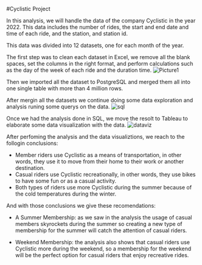 #Cyclistic Project

In this analysis, we will handle the data of the company Cyclistic in the year 2022. This data includes the number of rides, the start and end date and time of each ride, and the station, and station id.

This data was divided into 12 datasets, one for each month of the year.

The first step was to clean each dataset in Excel, we remove all the blank spaces, set the columns in the right format, and perform calculations such as the day of the week of each ride and the duration time.
![Picture1](https://user-images.githubusercontent.com/113483652/216459467-2f7bd6d0-6c74-4671-a20c-e63fb3f1ad08.png)

Then we imported all the dataset to PostgreSQL and merged them all into one single table with more than 4 million rows.

After mergin all the datasets we continue doing some data exploration and analysis runing some querys on the data.
![sql](https://user-images.githubusercontent.com/113483652/216460267-b853c8ee-d731-4bb0-8225-ba7cc7400f87.png)

Once we had the analysis done in SQL, we move the resolt to Tableau to elaborate some data visualization with the data.
![dataviz](https://user-images.githubusercontent.com/113483652/216460742-6be288da-fe68-45c5-850a-3fcf731372af.png)

After perfoming the analysis and the data visualiztions, we reach to the follogin conclusions: 

 - Member riders use Cyclistic as a means of transportation, in other words, they use it to move from their home to their work or another destination. 
 - Casual riders use Cyclistic recreationally, in other words, they use bikes to have some fun or as a casual activity.
 - Both types of riders use more Cyclistic during the summer because of the cold temperatures during the winter.
 
 And with those conclusions we give these recomendations:
 
 - A Summer Membership: as we saw in the analysis the usage of casual members skyrockets during the summer so creating a new type of membership for the summer will catch
 the attention of casual riders.
 
 - Weekend Membership: the analysis also shows that casual riders use Cyclistic more during the weekend, so a membership for the weekend will be the perfect option for casual riders that enjoy recreative rides. 
